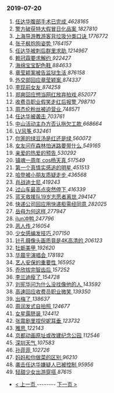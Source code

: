 ### 2019-07-20 
1. [ 任达华腹部手术已完成 ](https://s.weibo.com/weibo?q=%23%E4%BB%BB%E8%BE%BE%E5%8D%8E%E8%85%B9%E9%83%A8%E6%89%8B%E6%9C%AF%E5%B7%B2%E5%AE%8C%E6%88%90%23&Refer=top) *4628165*
1. [ 警方破获特大假冒日化品案 ](https://s.weibo.com/weibo?q=%23%E8%AD%A6%E6%96%B9%E7%A0%B4%E8%8E%B7%E7%89%B9%E5%A4%A7%E5%81%87%E5%86%92%E6%97%A5%E5%8C%96%E5%93%81%E6%A1%88%23&Refer=top) *1827810*
1. [ 上海导游教游客背垃圾分类口诀 ](https://s.weibo.com/weibo?q=%23%E4%B8%8A%E6%B5%B7%E5%AF%BC%E6%B8%B8%E6%95%99%E6%B8%B8%E5%AE%A2%E8%83%8C%E5%9E%83%E5%9C%BE%E5%88%86%E7%B1%BB%E5%8F%A3%E8%AF%80%23&Refer=top) *1776772*
1. [ 张子枫抱狗姿势 ](https://s.weibo.com/weibo?q=%23%E5%BC%A0%E5%AD%90%E6%9E%AB%E6%8A%B1%E7%8B%97%E5%A7%BF%E5%8A%BF%23&Refer=top) *1764157*
1. [ 任达华被刺后群里求助 ](https://s.weibo.com/weibo?q=%23%E4%BB%BB%E8%BE%BE%E5%8D%8E%E8%A2%AB%E5%88%BA%E5%90%8E%E7%BE%A4%E9%87%8C%E6%B1%82%E5%8A%A9%23&Refer=top) *1214967*
1. [ 赖冠霖要求解约 ](https://s.weibo.com/weibo?q=%23%E8%B5%96%E5%86%A0%E9%9C%96%E8%A6%81%E6%B1%82%E8%A7%A3%E7%BA%A6%23&Refer=top) *922427*
1. [ 海绵宝宝配色鞋 ](https://s.weibo.com/weibo?q=%23%E6%B5%B7%E7%BB%B5%E5%AE%9D%E5%AE%9D%E9%85%8D%E8%89%B2%E9%9E%8B%23&Refer=top) *884633*
1. [ 章莹颖案被告监狱生活 ](https://s.weibo.com/weibo?q=%23%E7%AB%A0%E8%8E%B9%E9%A2%96%E6%A1%88%E8%A2%AB%E5%91%8A%E7%9B%91%E7%8B%B1%E7%94%9F%E6%B4%BB%23&Refer=top) *876158*
1. [ 外交部回应章莹颖案 ](https://s.weibo.com/weibo?q=%E5%A4%96%E4%BA%A4%E9%83%A8%E5%9B%9E%E5%BA%94%E7%AB%A0%E8%8E%B9%E9%A2%96%E6%A1%88&Refer=top) *874337*
1. [ 李现前女友 ](https://s.weibo.com/weibo?q=%23%E6%9D%8E%E7%8E%B0%E5%89%8D%E5%A5%B3%E5%8F%8B%23&Refer=top) *874258*
1. [ 郑爽回应想当网红放弃拍戏 ](https://s.weibo.com/weibo?q=%23%E9%83%91%E7%88%BD%E5%9B%9E%E5%BA%94%E6%83%B3%E5%BD%93%E7%BD%91%E7%BA%A2%E6%94%BE%E5%BC%83%E6%8B%8D%E6%88%8F%23&Refer=top) *852077*
1. [ 收费员职业假笑走红后报警 ](https://s.weibo.com/weibo?q=%23%E6%94%B6%E8%B4%B9%E5%91%98%E8%81%8C%E4%B8%9A%E5%81%87%E7%AC%91%E8%B5%B0%E7%BA%A2%E5%90%8E%E6%8A%A5%E8%AD%A6%23&Refer=top) *798710*
1. [ 周杰伦粉丝被迫营业 ](https://s.weibo.com/weibo?q=%23%E5%91%A8%E6%9D%B0%E4%BC%A6%E7%B2%89%E4%B8%9D%E8%A2%AB%E8%BF%AB%E8%90%A5%E4%B8%9A%23&Refer=top) *748571*
1. [ 任达华被袭击 ](https://s.weibo.com/weibo?q=%23%E4%BB%BB%E8%BE%BE%E5%8D%8E%E8%A2%AB%E8%A2%AD%E5%87%BB%23&Refer=top) *703761*
1. [ 中山活动主办方否认拖欠工款 ](https://s.weibo.com/weibo?q=%E4%B8%AD%E5%B1%B1%E6%B4%BB%E5%8A%A8%E4%B8%BB%E5%8A%9E%E6%96%B9%E5%90%A6%E8%AE%A4%E6%8B%96%E6%AC%A0%E5%B7%A5%E6%AC%BE&Refer=top) *668664*
1. [ LV风筝 ](https://s.weibo.com/weibo?q=%23LV%E9%A3%8E%E7%AD%9D%23&Refer=top) *632461*
1. [ 你家的绿豆汤是红还是绿 ](https://s.weibo.com/weibo?q=%23%E4%BD%A0%E5%AE%B6%E7%9A%84%E7%BB%BF%E8%B1%86%E6%B1%A4%E6%98%AF%E7%BA%A2%E8%BF%98%E6%98%AF%E7%BB%BF%23&Refer=top) *560072*
1. [ 女友问在森林怕迷路要带什么 ](https://s.weibo.com/weibo?q=%23%E5%A5%B3%E5%8F%8B%E9%97%AE%E5%9C%A8%E6%A3%AE%E6%9E%97%E6%80%95%E8%BF%B7%E8%B7%AF%E8%A6%81%E5%B8%A6%E4%BB%80%E4%B9%88%23&Refer=top) *549165*
1. [ 亲爱的热爱的预告 ](https://s.weibo.com/weibo?q=%23%E4%BA%B2%E7%88%B1%E7%9A%84%E7%83%AD%E7%88%B1%E7%9A%84%E9%A2%84%E5%91%8A%23&Refer=top) *530292*
1. [ 镇魂一周年 cos杨天真 ](https://s.weibo.com/weibo?q=%E9%95%87%E9%AD%82%E4%B8%80%E5%91%A8%E5%B9%B4%20cos%E6%9D%A8%E5%A4%A9%E7%9C%9F&Refer=top) *517549*
1. [ 第一个真情实感追的明星 ](https://s.weibo.com/weibo?q=%23%E7%AC%AC%E4%B8%80%E4%B8%AA%E7%9C%9F%E6%83%85%E5%AE%9E%E6%84%9F%E8%BF%BD%E7%9A%84%E6%98%8E%E6%98%9F%23&Refer=top) *451513*
1. [ 哈登被小朋友质疑走步 ](https://s.weibo.com/weibo?q=%E5%93%88%E7%99%BB%E8%A2%AB%E5%B0%8F%E6%9C%8B%E5%8F%8B%E8%B4%A8%E7%96%91%E8%B5%B0%E6%AD%A5&Refer=top) *436568*
1. [ 肖战迪士尼 ](https://s.weibo.com/weibo?q=%23%E8%82%96%E6%88%98%E8%BF%AA%E5%A3%AB%E5%B0%BC%23&Refer=top) *419243*
1. [ 过山车最高点突然停下 ](https://s.weibo.com/weibo?q=%23%E8%BF%87%E5%B1%B1%E8%BD%A6%E6%9C%80%E9%AB%98%E7%82%B9%E7%AA%81%E7%84%B6%E5%81%9C%E4%B8%8B%23&Refer=top) *416339*
1. [ 蓝天救援队19岁志愿者离世 ](https://s.weibo.com/weibo?q=%E8%93%9D%E5%A4%A9%E6%95%91%E6%8F%B4%E9%98%9F19%E5%B2%81%E5%BF%97%E6%84%BF%E8%80%85%E7%A6%BB%E4%B8%96&Refer=top) *294147*
1. [ 快递公司回应用快递柜需经同意 ](https://s.weibo.com/weibo?q=%E5%BF%AB%E9%80%92%E5%85%AC%E5%8F%B8%E5%9B%9E%E5%BA%94%E7%94%A8%E5%BF%AB%E9%80%92%E6%9F%9C%E9%9C%80%E7%BB%8F%E5%90%8C%E6%84%8F&Refer=top) *282025*
1. [ 岳母为何这样 ](https://s.weibo.com/weibo?q=%23%E5%B2%B3%E6%AF%8D%E4%B8%BA%E4%BD%95%E8%BF%99%E6%A0%B7%23&Refer=top) *277947*
1. [ ilun冲鸭 ](https://s.weibo.com/weibo?q=%23ilun%E5%86%B2%E9%B8%AD%23&Refer=top) *247796*
1. [ 恶人传 ](https://s.weibo.com/weibo?q=%23%E6%81%B6%E4%BA%BA%E4%BC%A0%23&Refer=top) *216054*
1. [ 少女感编发技巧 ](https://s.weibo.com/weibo?q=%E5%B0%91%E5%A5%B3%E6%84%9F%E7%BC%96%E5%8F%91%E6%8A%80%E5%B7%A7&Refer=top) *207150*
1. [ 针孔摄像头画质竟是4K高清的 ](https://s.weibo.com/weibo?q=%E9%92%88%E5%AD%94%E6%91%84%E5%83%8F%E5%A4%B4%E7%94%BB%E8%B4%A8%E7%AB%9F%E6%98%AF4K%E9%AB%98%E6%B8%85%E7%9A%84&Refer=top) *206123*
1. [ 牡蛎美甲 ](https://s.weibo.com/weibo?q=%23%E7%89%A1%E8%9B%8E%E7%BE%8E%E7%94%B2%23&Refer=top) *192620*
1. [ 华晨宇演唱会 ](https://s.weibo.com/weibo?q=%E5%8D%8E%E6%99%A8%E5%AE%87%E6%BC%94%E5%94%B1%E4%BC%9A&Refer=top) *178182*
1. [ 艺人安保的重要性 ](https://s.weibo.com/weibo?q=%23%E8%89%BA%E4%BA%BA%E5%AE%89%E4%BF%9D%E7%9A%84%E9%87%8D%E8%A6%81%E6%80%A7%23&Refer=top) *165952*
1. [ 乔欣拔完智齿后 ](https://s.weibo.com/weibo?q=%23%E4%B9%94%E6%AC%A3%E6%8B%94%E5%AE%8C%E6%99%BA%E9%BD%BF%E5%90%8E%23&Refer=top) *157252*
1. [ 李兰迪瘦了 ](https://s.weibo.com/weibo?q=%23%E6%9D%8E%E5%85%B0%E8%BF%AA%E7%98%A6%E4%BA%86%23&Refer=top) *154728*
1. [ 刘宪华问为什么没找像他的人 ](https://s.weibo.com/weibo?q=%23%E5%88%98%E5%AE%AA%E5%8D%8E%E9%97%AE%E4%B8%BA%E4%BB%80%E4%B9%88%E6%B2%A1%E6%89%BE%E5%83%8F%E4%BB%96%E7%9A%84%E4%BA%BA%23&Refer=top) *143592*
1. [ 高速回应收费员职业微笑 ](https://s.weibo.com/weibo?q=%E9%AB%98%E9%80%9F%E5%9B%9E%E5%BA%94%E6%94%B6%E8%B4%B9%E5%91%98%E8%81%8C%E4%B8%9A%E5%BE%AE%E7%AC%91&Refer=top) *139350*
1. [ 出梅了 ](https://s.weibo.com/weibo?q=%E5%87%BA%E6%A2%85%E4%BA%86&Refer=top) *138637*
1. [ 周润发式自拍照 ](https://s.weibo.com/weibo?q=%23%E5%91%A8%E6%B6%A6%E5%8F%91%E5%BC%8F%E8%87%AA%E6%8B%8D%E7%85%A7%23&Refer=top) *124677*
1. [ 女星露脐装 ](https://s.weibo.com/weibo?q=%23%E5%A5%B3%E6%98%9F%E9%9C%B2%E8%84%90%E8%A3%85%23&Refer=top) *124412*
1. [ 张震剧里捏倪妮耳垂 ](https://s.weibo.com/weibo?q=%23%E5%BC%A0%E9%9C%87%E5%89%A7%E9%87%8C%E6%8D%8F%E5%80%AA%E5%A6%AE%E8%80%B3%E5%9E%82%23&Refer=top) *123732*
1. [ 雅思 ](https://s.weibo.com/weibo?q=%23%E9%9B%85%E6%80%9D%23&Refer=top) *122143*
1. [ 京都动画原址或改建纪念公园 ](https://s.weibo.com/weibo?q=%E4%BA%AC%E9%83%BD%E5%8A%A8%E7%94%BB%E5%8E%9F%E5%9D%80%E6%88%96%E6%94%B9%E5%BB%BA%E7%BA%AA%E5%BF%B5%E5%85%AC%E5%9B%AD&Refer=top) *112546*
1. [ 深圳天气 ](https://s.weibo.com/weibo?q=%23%E6%B7%B1%E5%9C%B3%E5%A4%A9%E6%B0%94%23&Refer=top) *107583*
1. [ 孙菲菲 ](https://s.weibo.com/weibo?q=%E5%AD%99%E8%8F%B2%E8%8F%B2&Refer=top) *102726*
1. [ 妈妈和你做菜的区别 ](https://s.weibo.com/weibo?q=%23%E5%A6%88%E5%A6%88%E5%92%8C%E4%BD%A0%E5%81%9A%E8%8F%9C%E7%9A%84%E5%8C%BA%E5%88%AB%23&Refer=top) *96210*
1. [ 袭击任达华嫌疑人已被控制 ](https://s.weibo.com/weibo?q=%23%E8%A2%AD%E5%87%BB%E4%BB%BB%E8%BE%BE%E5%8D%8E%E5%AB%8C%E7%96%91%E4%BA%BA%E5%B7%B2%E8%A2%AB%E6%8E%A7%E5%88%B6%23&Refer=top) *95956*
1. [ 轻甜少女出游穿搭 ](https://s.weibo.com/weibo?q=%23%E8%BD%BB%E7%94%9C%E5%B0%91%E5%A5%B3%E5%87%BA%E6%B8%B8%E7%A9%BF%E6%90%AD%23&Refer=top) *87615* 

- [ < 上一页 ](https://github.com/able8/weibo-hot-record/blob/master/2019-07-19.md) -------- [ 下一页 > ](https://github.com/able8/weibo-hot-record/blob/master/2019-07-21.md)